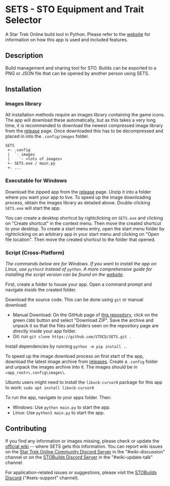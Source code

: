 # SETS - STO Equipment and Trait Selector
A Star Trek Online build tool in Python. Please refer to the [website](https://stobuilds.com/apps/sets) for information on how this app is used and included features.

## Description
Build management and sharing tool for STO.
Builds can be exported to a PNG or JSON file that can be opened by another person using SETS.

## Installation
### Images library
All installation methods require an images library containing the game icons. The app will download these automatically, but as this takes a very long time, it is recommended to download the newest compressed image library from the [release](https://github.com/STOCD/releases) page. Once downloaded this has to be decompressed and placed in into the `.config/images` folder.
```
SETS
 +- .config
 |  `- images
 |    `- <lots of images>
 +- SETS.exe / main.py
 +- ...
```

### Executable for Windows
Download the zipped app from the [release](https://github.com/STOCD/releases) page. Unzip it into a folder where you want your app to live. To speed up the image downloading process, obtain the images library as detailed above. Double-clicking `SETS.exe` will start the app.

You can create a desktop shortcut by rightclicking on `SETS.exe` and clicking on "Create shortcut" in the context menu. Then move the created shortcut to your desktop. To create a start menu entry, open the start menu folder by rightclicking on an arbitrary app in your start menu and clicking on "Open file location". Then move the created shortcut to the folder that opened.


### Script (Cross-Platform)
*The commands below are for Windows. If you want to install the app on Linux, use `python3` instead of `python`. A more comprehensive guide for installing the script version can be found on the [website](https://stobuilds.com/apps/sets/installation).*

First, create a folder to house your app. Open a command prompt and navigate *inside* the created folder.

Download the source code. This can be done using `git` or manual download:
- Manual Download: On the GitHub page of [this repository](https://github.com/STOCD/SETS), click on the green `CODE` button and select "Download ZIP". Save the archive and unpack it so that the files and folders seen on the repository page are *directly* inside your app folder.
- Git: run `git clone https://github.com/STOCD/SETS.git .`

Install dependencies by running `python -m pip install .`.

To speed up the image download process on first start of the app, download the latest image archive from [releases](https://github.com/STOCD/SETS/releases). Create a `.config` folder and unpack the images archive into it. The images should be in `<app_root>\.config\images\`.

*Ubuntu* users might need to install the `libxcb-cursor0` package for this app to work: `sudo apt install libxcb-cursor0`

To run the app, navigate to your apps folder. Then:
- Windows: Use `python main.py` to start the app.
- Linux: Use `python3 main.py` to start the app.

## Contributing
If you find any information or images missing, please check or update the [official wiki](https://stowiki.net) -- where SETS gets this information. You can report wiki issues on the [Star Trek Online Community Discord Server](https://discord.gg/eApUvTRr5q) in the "#wiki-discussion" channel or on the [STOBuilds Discord Server](https://discord.gg/kxwHxbsqzF) in the "#wiki-update-talk" channel.

For application-related issues or suggestions, please visit the [STOBuilds Discord](https://discord.gg/kxwHxbsqzF) ("#sets-support" channel).
